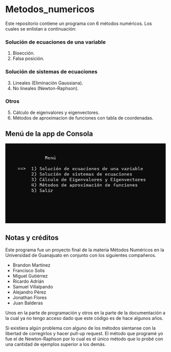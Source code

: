 # Metodos_numericos
Este repositorio contiene un programa con 6 métodos numéricos. Los cuales se enlistan a continuación:

### Solución de ecuaciones de una variable
1. Bisección.
2. Falsa posición.
### Solución de sistemas de ecuaciones
3. Lineales (Eliminación Gaussiana).
4. No lineales (Newton-Raphson).
### Otros
5. Cálculo de eigenvalores y eigenvectores.
6. Métodos de aproximacion de funciones con tabla de coordenadas.

## Menú de la app de Consola
![](static/menu.png)

## Notas y créditos
Este programa fue un proyecto final de la materia Métodos Numéricos en la Universidad de Guanajuato en conjunto con los siguientes compañeros.
- Brandon Martínez
- Francisco Solis
- Miguel Gutiérrez
- Ricardo Adrián
- Samuel Villalpando
- Alejandro Pérez
- Jonathan Flores
- Juan Balderas

Unos en la parte de programación y otros en la parte de la documentación a la cual ya no tengo acceso dado que este código es de hace algunos años.

Si existiera algún problema con alguno de los métodos sientanse con la libertad de corregirlos y hacer pull-up request. El método que programé yo fue el de Newton-Raphson por lo cual es el único método que lo probé con una cantidad de ejemplos superior a los demás.
